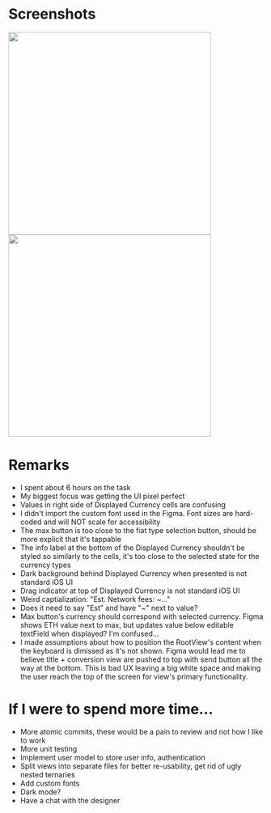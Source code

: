 # Screenshots
<p float="left">
    <img src="https://i.imgur.com/tEdITV0.png" width=400 />
    <img src="https://i.imgur.com/kiAUsFz.png" width=400 />
</p>

# Remarks

- I spent about 6 hours on the task
- My biggest focus was getting the UI pixel perfect
- Values in right side of Displayed Currency cells are confusing
- I didn't import the custom font used in the Figma. Font sizes are hard-coded and will NOT scale for accessibility
- The max button is too close to the fiat type selection button, should be more explicit that it's tappable
- The info label at the bottom of the Displayed Currency shouldn't be styled so similarly to the cells, it's too close to the selected state for the currency types
- Dark background behind Displayed Currency when presented is not standard iOS UI
- Drag indicator at top of Displayed Currency is not standard iOS UI
- Weird captialization: "Est. Network fees: ~..." 
- Does it need to say "Est" and have "~" next to value?
- Max button's currency should correspond with selected currency. Figma shows ETH value next to max, but updates value below editable textField when displayed? I'm confused...
- I made assumptions about how to position the RootView's content when the keyboard is dimissed as it's not shown. Figma would lead me to believe title + conversion view are pushed to top with send button all the way at the bottom. This is bad UX leaving a big white space and making the user reach the top of the screen for view's primary functionality.

# If I were to spend more time...

- More atomic commits, these would be a pain to review and not how I like to work
- More unit testing
- Implement user model to store user info, authentication
- Split views into separate files for better re-usability, get rid of ugly nested ternaries
- Add custom fonts
- Dark mode?
- Have a chat with the designer
